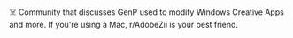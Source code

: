 ☠️ Community that discusses GenP used to modify Windows Creative Apps and more. If you're using a Mac, r/AdobeZii is your best friend.
